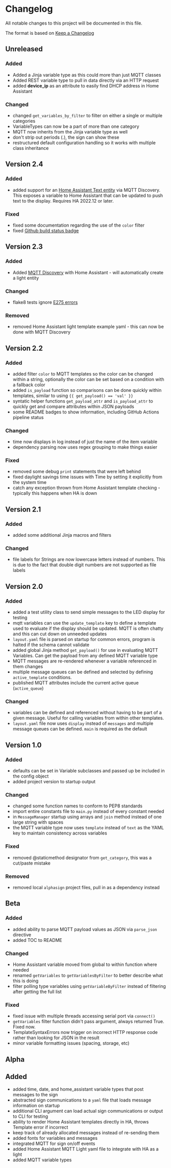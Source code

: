 # Changelog

All notable changes to this project will be documented in this file.

The format is based on [Keep a Changelog](https://keepachangelog.com/en/1.0.0/)

## Unreleased

### Added

- Added a Jinja variable type as this could more than just MQTT classes
- Added REST variable type to pull in data directly via an HTTP request
- added __device_ip__ as an attribute to easily find DHCP address in Home Assistant

### Changed

- changed `get_variables_by_filter` to filter on either a single or multiple categories
- VariableTypes can now be a part of more than one category
- MQTT now inherits from the Jinja variable type as well
- don't strip out periods (.), the sign can show these
- restructured default configuration handling so it works with multiple class inheritance

## Version 2.4

### Added

- added support for an [Home Assistant Text entity](https://www.home-assistant.io/integrations/text/) via MQTT Discovery. This exposes a variable to Home Assistant that can be updated to push text to the display. Requires HA 2022.12 or later.

### Fixed

- fixed some documentation regarding the use of the `color` filter
- fixed [Github build status badge](https://github.com/badges/shields/issues/8671)

## Version 2.3

### Added

- Added [MQTT Discovery](https://www.home-assistant.io/docs/mqtt/discovery/) with Home Assistant - will automatically create a light entity

### Changed

- flake8 tests ignore [E275 errors](https://www.flake8rules.com/rules/E275.html)

### Removed

- removed Home Assistant light template example yaml - this can now be done with MQTT Discovery

## Version 2.2

### Added

- added filter `color` to MQTT templates so the color can be changed within a string, optionally the color can be set based on a condition with a fallback color
- added `is_payload` function so comparisons can be done quickly within templates, similar to using `{{ get_payload() == 'val' }}`
- syntatic helper functions `get_payload_attr` and `is_payload_attr` to quickly get and compare attributes within JSON payloads
- some README badges to show information, including GitHub Actions pipeline status

### Changed

- time now displays in log instead of just the name of the item variable
- dependency parsing now uses regex grouping to make things easier

### Fixed

- removed some debug `print` statements that were left behind
- fixed daylight savings time issues with Time by setting it explicitly from the system time
- catch any exception thrown from Home Assistant template checking - typically this happens when HA is down

## Version 2.1

### Added

- added some additional Jinja macros and filters

### Changed

- file labels for Strings are now lowercase letters instead of numbers. This is due to the fact that double digit numbers are not supported as file labels

## Version 2.0

### Added

- added a test utility class to send simple messages to the LED display for testing
- mqtt variables can use the `update_template` key to define a template used to evaluate if the display should be updated. MQTT is often chatty and this can cut down on unneeded updates
- `layout.yaml` file is parsed on startup for common errors, program is halted if the schema cannot validate
- added global Jinja method `get_payload()` for use in evaluating MQTT Variables. Can get the payload from any defined MQTT variable type
- MQTT messages are re-rendered whenever a variable referenced in them changes
- multiple message queues can be defined and selected by defining `active_template` conditions.
- published MQTT attributes include the current active queue (`active_queue`)

### Changed

- variables can be defined and referenced without having to be part of a given message. Useful for calling variables from within other templates.
- `layout.yaml` file now uses `display` instead of `messages` and multiple message queues can be defined. `main` is required as the default

## Version 1.0

### Added

- defaults can be set in Variable subclasses and passed up be included in the config object
- added project version to startup output

### Changed

- changed some function names to conform to PEP8 standards
- import entire constants file to `main.py` instead of every constant needed
- in `MessageManager` startup using arrays and `join` method instead of one large string with spaces
- the MQTT variable type now uses `template` instead of `text` as the YAML key to maintain consistency across variables

### Fixed

- removed @staticmethod designator from `get_category`, this was a cut/paste mistake

### Removed

- removed local `alphasign` project files, pull in as a dependency instead

## Beta

### Added

- added ability to parse MQTT payload values as JSON via `parse_json` directive
- added TOC to README

### Changed

- Home Assistant variable moved from global to within function where needed
- renamed `getVariables` to `getVariablesByFilter` to better describe what this is doing
- filter polling type variables using `getVariableByFilter` instead of filtering after getting the full list

### Fixed

- fixed issue with multiple threads accessing serial port via `connect()`
- `getVariables` filter function didn't pass argument, always returned True. Fixed now.
- TemplateSyntaxErrors now trigger on incorrect HTTP response code rather than looking for JSON in the result
- minor variable formatting issues (spacing, storage, etc)

## Alpha

## Added

- added time, date, and home_assistant variable types that post messages to the sign
- abstracted sign communications to a `yaml` file that loads message information on startup
- additional CLI argument can load actual sign communications or output to CLI for testing
- ability to render Home Assistant templates directly in HA, throws Template error if incorrect
- keep track of already allocated messages instead of re-sending them
- added fonts for variables and messages
- integrated MQTT for sign on/off events
- added Home Assistant MQTT Light yaml file to integrate with HA as a light
- added MQTT variable types
